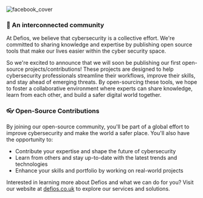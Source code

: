 ![facebook_cover](https://github.com/defios-security/.github/assets/146784709/46bf0a2b-adea-4d56-903a-63ed1d2b9dc3)

### 🍿 An interconnected community

At Defios, we believe that cybersecurity is a collective effort. We're committed to sharing knowledge and expertise by publishing open source tools that make our lives easier within the cyber security space.

So we're excited to announce that we will soon be publishing our first open-source projects/contributions! These projects are designed to help cybersecurity professionals streamline their workflows, improve their skills, and stay ahead of emerging threats. By open-sourcing these tools, we hope to foster a collaborative environment where experts can share knowledge, learn from each other, and build a safer digital world together.

### 👓 Open-Source Contributions

By joining our open-source community, you'll be part of a global effort to improve cybersecurity and make the world a safer place. You'll also have the opportunity to:
 - Contribute your expertise and shape the future of cybersecurity
 - Learn from others and stay up-to-date with the latest trends and technologies
 - Enhance your skills and portfolio by working on real-world projects

Interested in learning more about Defios and what we can do for you? Visit our website at [defios.co.uk](https://defios.co.uk) to explore our services and solutions.
